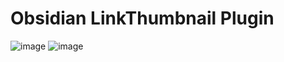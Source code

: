# Obsidian LinkThumbnail Plugin

![image](https://github.com/kim365my/obsidian-sample-plugin/assets/102598905/02864112-7187-4139-a85c-a3471db48144)
![image](https://github.com/kim365my/obsidian-sample-plugin/assets/102598905/f71fe9d7-4346-4cd9-a6b3-7b02d905a1e6)
